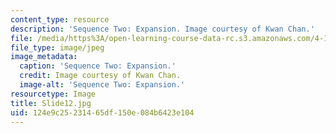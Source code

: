 ```yaml
---
content_type: resource
description: 'Sequence Two: Expansion. Image courtesy of Kwan Chan.'
file: /media/https%3A/open-learning-course-data-rc.s3.amazonaws.com/4-184-architectural-design-workshop-collage-method-and-form-spring-2004/124e9c25231465df150e084b6423e104_Slide12.jpg
file_type: image/jpeg
image_metadata:
  caption: 'Sequence Two: Expansion.'
  credit: Image courtesy of Kwan Chan.
  image-alt: 'Sequence Two: Expansion.'
resourcetype: Image
title: Slide12.jpg
uid: 124e9c25-2314-65df-150e-084b6423e104
---
```

